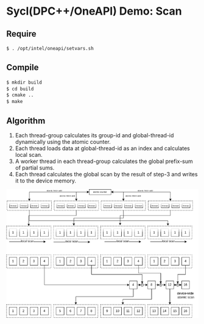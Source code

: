 # Sycl(DPC++/OneAPI) Demo: Scan

## Require

```sh
$ . /opt/intel/oneapi/setvars.sh
```

## Compile

```sh
$ mkdir build
$ cd build
$ cmake ..
$ make
```


## Algorithm

1. Each thread-group calculates its group-id and global-thread-id dynamically using the atomic counter.
2. Each thread loads data at global-thread-id as an index and calculates local scan.
3. A worker thread in each thread-group calculates the global prefix-sum of partial sums.
4. Each thread calculates the global scan by the result of step-3 and writes it to the device memory.

![atomic_scan](./image/atomic_scan.drawio.png)


